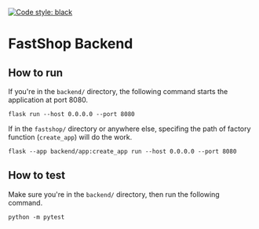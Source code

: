 [![Code style: black](https://img.shields.io/badge/code%20style-black-000000.svg)](https://github.com/psf/black)

# FastShop Backend

## How to run

If you're in the `backend/` directory, the following command starts the application at port 8080.

```
flask run --host 0.0.0.0 --port 8080
```

If in the `fastshop/` directory or anywhere else, specifing the path of factory function (`create_app`) will do the work.

```
flask --app backend/app:create_app run --host 0.0.0.0 --port 8080
```


## How to test

Make sure you're in the `backend/` directory, then run the following command.

```
python -m pytest
```

